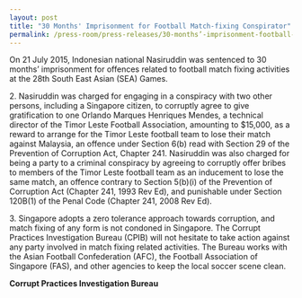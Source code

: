```yaml
---
layout: post
title: "30 Months' Imprisonment for Football Match-fixing Conspirator"
permalink: /press-room/press-releases/30-months’-imprisonment-football-match-fixing-conspirator/
---
```


On 21 July 2015, Indonesian national Nasiruddin was sentenced to 30 months’ imprisonment for offences related to football match fixing activities at the 28th South East Asian (SEA) Games.

2\. Nasiruddin was charged for engaging in a conspiracy with two other persons, including a Singapore citizen, to corruptly agree to give gratification to one Orlando Marques Henriques Mendes, a technical director of the Timor Leste Football Association, amounting to $15,000, as a reward to arrange for the Timor Leste football team to lose their match against Malaysia, an offence under Section 6(b) read with Section 29 of the Prevention of Corruption Act, Chapter 241. Nasiruddin was also charged for being a party to a criminal conspiracy by agreeing to corruptly offer bribes to members of the Timor Leste football team as an inducement to lose the same match, an offence contrary to Section 5(b)(i) of the Prevention of Corruption Act (Chapter 241, 1993 Rev Ed), and punishable under Section 120B(1) of the Penal Code (Chapter 241, 2008 Rev Ed).

3\. Singapore adopts a zero tolerance approach towards corruption, and match fixing of any form is not condoned in Singapore. The Corrupt Practices Investigation Bureau (CPIB) will not hesitate to take action against any party involved in match fixing related activities. The Bureau works with the Asian Football Confederation (AFC), the Football Association of Singapore (FAS), and other agencies to keep the local soccer scene clean.

**Corrupt Practices Investigation Bureau**
